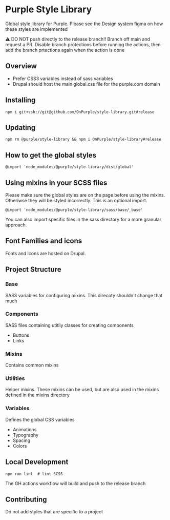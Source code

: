 # Purple Style Library
Global style library for Purple. Please see the Design system figma on how these styles are implemented

:warning: DO NOT push directly to the release branch!! Branch off main and request a PR. Disable branch protections before running the actions, then add the
branch prtections again when the action is done

## Overview

- Prefer CSS3 variables instead of sass variables
- Drupal should host the main global.css file for the purple.com domain

## Installing
`npm i git+ssh://git@github.com/OnPurple/style-library.git#release`

## Updating
`npm rm @purple/style-library && npm i OnPurple/style-library#release`

## How to get the global styles
`@import 'node_modules/@purple/style-library/dist/global'`

## Using mixins in your SCSS files
Please make sure the global styles are on the page before using the mixins. Otheriwse
they will be styled incorrectly. This is an optional import.

`@import 'node_modules/@purple/style-library/sass/base/_base'`

You can also import specific files in the sass directory for a more granular approach.

## Font Families and icons
Fonts and Icons are hosted on Drupal.

## Project Structure
### Base
SASS variables for configuring mixins. This direcoty shouldn't change that much

### Components
SASS files containing utitliy classes for creating components
  - Buttons
  - Links

### Mixins
Contains common mixins

### Utilities
Helper mixins. These mixins can be used, but are also used in the mixins defined in the mixins directory

### Variables
Defines the global CSS variables
  - Animations
  - Typography
  - Spacing
  - Colors


## Local Development
`npm run lint  # lint SCSS`

The GH actions workflow will build and push to the release branch

## Contributing
Do not add styles that are specific to a project
